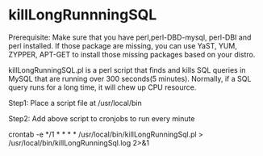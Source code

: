 killLongRunnningSQL
===================

Prerequisite:
Make sure that you have perl,perl-DBD-mysql, perl-DBI and perl installed. If those package are missing, you can use YaST, YUM, ZYPPER, APT-GET to install those missing packages based on your distro.


killLongRunningSQL.pl is a perl script that finds and kills SQL queries in MySQL that are running over 300 seconds(5 minutes). Normally, if a SQL query runs for a long time, it will chew up CPU resource.




Step1: Place a script file at /usr/local/bin


Step2: Add above script to cronjobs to run every minute

crontab -e
*/1 * * * * /usr/local/bin/killLongRunningSql.pl > /usr/local/bin/killLongRunningSql.log 2>&1

